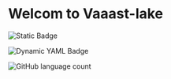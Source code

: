 # Welcom to Vaaast-lake
![Static Badge](https://img.shields.io/badge/any_text-you_like-blue)

![Dynamic YAML Badge](https://img.shields.io/badge/dynamic/yaml)

![GitHub language count](https://img.shields.io/github/languages/count/vaaast-lake/youtube_k)
